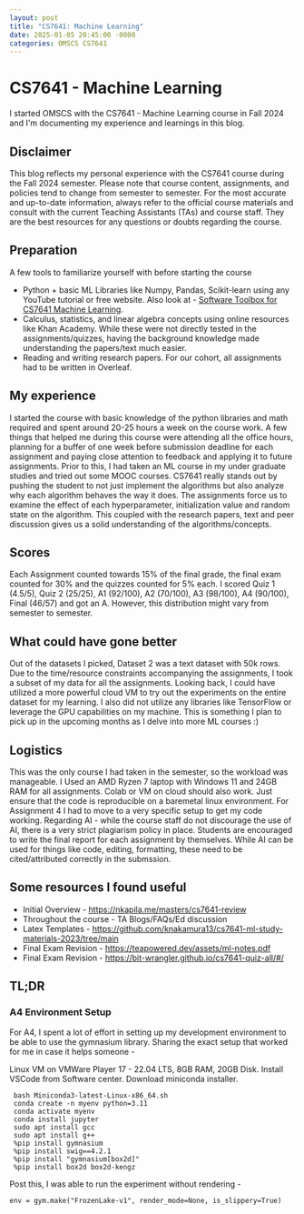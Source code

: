 ```yaml
---
layout: post
title: "CS7641: Machine Learning"
date: 2025-01-05 20:45:00 -0000
categories: OMSCS CS7641
---
```


# CS7641 - Machine Learning

I started OMSCS with the CS7641 - Machine Learning course in Fall 2024 and I'm documenting my experience and learnings in this blog. 

## Disclaimer
This blog reflects my personal experience with the CS7641 course during the Fall 2024 semester. Please note that course content, assignments, and policies tend to change from semester to semester. For the most accurate and up-to-date information, always refer to the official course materials and consult with the current Teaching Assistants (TAs) and course staff. They are the best resources for any questions or doubts regarding the course.

## Preparation 
A few tools to familiarize yourself with before starting the course 
- Python + basic ML Libraries like Numpy, Pandas, Scikit-learn using any YouTube tutorial or free website. Also look at - [Software Toolbox for CS7641 Machine Learning](https://sites.gatech.edu/omscs7641/2024/02/07/software-toolbox-for-cs7641-machine-learning/).
- Calculus, statistics, and linear algebra concepts using online resources like Khan Academy. While these were not directly tested in the assignments/quizzes, having the background knowledge made understanding the papers/text much easier.
- Reading and writing research papers. For our cohort, all assignments had to be written in Overleaf.

## My experience 
I started the course with basic knowledge of the python libraries and math required and spent around 20-25 hours a week on the course work. A few things that helped me during this course were attending all the office hours, planning for a buffer of one week before submission deadline for each assignment and paying close attention to feedback and applying it to future assignments. Prior to this, I had taken an ML course in my under graduate studies and tried out some MOOC courses. CS7641 really stands out by pushing the student to not just implement the algorithms but also analyze why each algorithm behaves the way it does. The assignments force us to examine the effect of each hyperparameter, initialization value and random state on the algorithm. This coupled with the research papers, text and peer discussion gives us a solid understanding of the algorithms/concepts.

## Scores 
Each Assignment counted towards 15% of the final grade, the final exam counted for 30% and the quizzes counted for 5% each. I scored Quiz 1 (4.5/5), Quiz 2 (25/25), A1 (92/100), A2 (70/100), A3 (98/100), A4 (90/100), Final (46/57) and got an A. However, this distribution might vary from semester to semester.

## What could have gone better 
Out of the datasets I picked, Dataset 2 was a text dataset with 50k rows. Due to the time/resource constraints accompanying the assignments, I took a subset of my data for all the assignments. Looking back, I could have utilized a more powerful cloud VM to try out the experiments on the entire dataset for my learning. I also did not utilize any libraries like TensorFlow or leverage the GPU capabilities on my machine. This is something I plan to pick up in the upcoming months as I delve into more ML courses :)

## Logistics 
This was the only course I had taken in the semester, so the workload was manageable. I Used an AMD Ryzen 7 laptop with Windows 11 and 24GB RAM for all assignments. Colab or VM on cloud should also work. Just ensure that the code is reproducible on a baremetal linux environment. For Assignment 4 I had to move to a very specific setup to get my code working. Regarding AI - while the course staff do not discourage the use of AI, there is a very strict plagiarism policy in place. Students are encouraged to write the final report for each assignment by themselves. While AI can be used for things like code, editing, formatting, these need to be cited/attributed correctly in the submssion.

## Some resources I found useful 
- Initial Overview - https://nkapila.me/masters/cs7641-review
- Throughout the course - TA Blogs/FAQs/Ed discussion
- Latex Templates - https://github.com/knakamura13/cs7641-ml-study-materials-2023/tree/main
- Final Exam Revision - https://teapowered.dev/assets/ml-notes.pdf
- Final Exam Revision - https://bit-wrangler.github.io/cs7641-quiz-all/#/

## TL;DR

### A4 Environment Setup
For A4, I spent a lot of effort in setting up my development environment to be able to use the gymnasium library. Sharing the exact setup that worked for me in case it helps someone -

Linux VM on VMWare Player 17 - 22.04 LTS, 8GB RAM, 20GB Disk. 
Install VSCode from Software center.
Download miniconda installer.
```
 bash Miniconda3-latest-Linux-x86_64.sh 
 conda create -n myenv python=3.11 
 conda activate myenv 
 conda install jupyter 
 sudo apt install gcc 
 sudo apt install g++ 
 %pip install gymnasium 
 %pip install swig==4.2.1 
 %pip install "gymnasium[box2d]" 
 %pip install box2d box2d-kengz
```

Post this, I was able to run the experiment without rendering - 
```
env = gym.make("FrozenLake-v1", render_mode=None, is_slippery=True)
```
